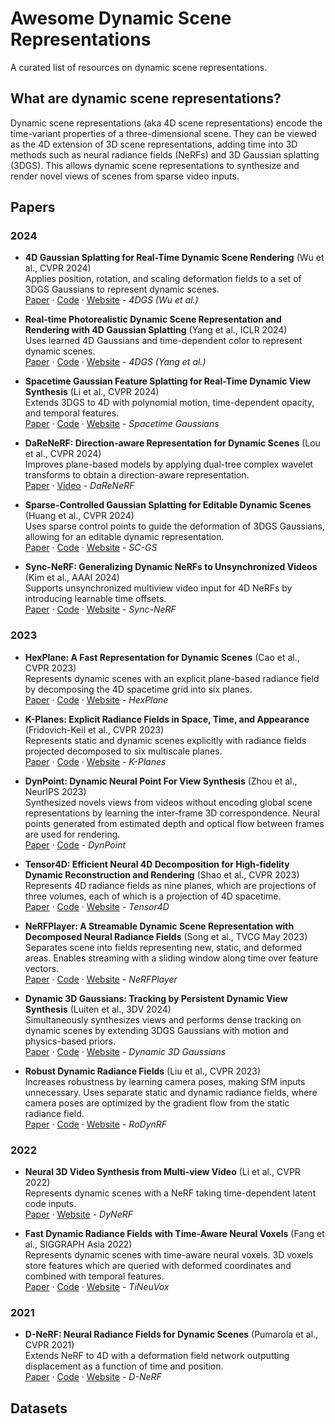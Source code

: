 # Awesome Dynamic Scene Representations

A curated list of resources on dynamic scene representations.

## What are dynamic scene representations?

Dynamic scene representations (aka 4D scene representations) encode the time-variant properties of a three-dimensional scene.
They can be viewed as the 4D extension of 3D scene representations, adding time into 3D methods such as neural radiance fields (NeRFs) and 3D Gaussian splatting (3DGS).
This allows dynamic scene representations to synthesize and render novel views of scenes from sparse video inputs.

## Papers

### 2024

- **4D Gaussian Splatting for Real-Time Dynamic Scene Rendering** (Wu et al., CVPR 2024) \
  Applies position, rotation, and scaling deformation fields to a set of 3DGS Gaussians to represent dynamic scenes. \
  [Paper](https://arxiv.org/pdf/2310.08528v2.pdf) · [Code](https://github.com/hustvl/4DGaussians) · [Website](https://guanjunwu.github.io/4dgs/) - _4DGS (Wu et al.)_

- **Real-time Photorealistic Dynamic Scene Representation and Rendering with 4D Gaussian Splatting** (Yang et al., ICLR 2024) \
  Uses learned 4D Gaussians and time-dependent color to represent dynamic scenes. \
  [Paper](https://arxiv.org/pdf/2310.10642.pdf) · [Code](https://github.com/fudan-zvg/4d-gaussian-splatting) · [Website](https://fudan-zvg.github.io/4d-gaussian-splatting/) - _4DGS (Yang et al.)_

- **Spacetime Gaussian Feature Splatting for Real-Time Dynamic View Synthesis** (Li et al., CVPR 2024) \
  Extends 3DGS to 4D with polynomial motion, time-dependent opacity, and temporal features. \
  [Paper](https://arxiv.org/pdf/2312.16812.pdf) · [Code](https://github.com/oppo-us-research/SpacetimeGaussians) · [Website](https://oppo-us-research.github.io/SpacetimeGaussians-website/) - _Spacetime Gaussians_

- **DaReNeRF: Direction-aware Representation for Dynamic Scenes** (Lou et al., CVPR 2024) \
  Improves plane-based models by applying dual-tree complex wavelet transforms to obtain a direction-aware representation. \
  [Paper](https://arxiv.org/pdf/2403.02265.pdf) · [Video](https://www.youtube.com/watch?v=hYQsl6Rbxn4) - _DaReNeRF_

- **Sparse-Controlled Gaussian Splatting for Editable Dynamic Scenes** (Huang et al., CVPR 2024) \
  Uses sparse control points to guide the deformation of 3DGS Gaussians, allowing for an editable dynamic representation. \
  [Paper](https://arxiv.org/pdf/2312.14937.pdf) · [Code](https://github.com/yihua7/SC-GS) · [Website](https://yihua7.github.io/SC-GS-web/) - _SC-GS_

- **Sync-NeRF: Generalizing Dynamic NeRFs
  to Unsynchronized Videos** (Kim et al., AAAI 2024) \
  Supports unsynchronized multiview video input for 4D NeRFs by introducing learnable time offsets. \
  [Paper](https://arxiv.org/pdf/2310.13356.pdf) · [Code](https://github.com/seoha-kim/Sync-NeRF) · [Website](https://seoha-kim.github.io/sync-nerf/) - _Sync-NeRF_

### 2023

- **HexPlane: A Fast Representation for Dynamic Scenes** (Cao et al., CVPR 2023) \
  Represents dynamic scenes with an explicit plane-based radiance field by decomposing the 4D spacetime grid into six planes. \
  [Paper](https://arxiv.org/pdf/2301.09632.pdf) · [Code](https://github.com/Caoang327/HexPlane) · [Website](https://caoang327.github.io/HexPlane/) - _HexPlane_

- **K-Planes: Explicit Radiance Fields in Space, Time, and Appearance** (Fridovich-Keil et al., CVPR 2023) \
  Represents static and dynamic scenes explicitly with radiance fields projected decomposed to six multiscale planes. \
  [Paper](https://arxiv.org/abs/2301.10241) · [Code](https://github.com/sarafridov/K-Plane) · [Website](https://sarafridov.github.io/K-Planes/) - _K-Planes_

- **DynPoint: Dynamic Neural Point For View Synthesis** (Zhou et al., NeurIPS 2023) \
  Synthesized novels views from videos without encoding global scene representations by learning the inter-frame 3D correspondence. Neural points generated from estimated depth and optical flow between frames are used for rendering. \
  [Paper](https://arxiv.org/pdf/2310.18999.pdf) · [Code](https://github.com/kaichen-z/dynpoint) - _DynPoint_

- **Tensor4D: Efficient Neural 4D Decomposition for High-fidelity Dynamic Reconstruction and Rendering** (Shao et al., CVPR 2023) \
  Represents 4D radiance fields as nine planes, which are projections of three volumes, each of which is a projection of 4D spacetime. \
  [Paper](https://arxiv.org/pdf/2211.11610.pdf) · [Code](https://github.com/DSaurus/Tensor4D) · [Website](https://liuyebin.com/tensor4d/tensor4d.html) - _Tensor4D_

- **NeRFPlayer: A Streamable Dynamic Scene Representation with Decomposed Neural Radiance Fields** (Song et al., TVCG May 2023) \
  Separates scene into fields representing new, static, and deformed areas.
  Enables streaming with a sliding window along time over feature vectors. \
  [Paper](https://arxiv.org/pdf/2210.15947.pdf) · [Code](https://github.com/lsongx/nerfplayer-nerfstudio) · [Website](https://lsongx.github.io/projects/nerfplayer.html) - _NeRFPlayer_

- **Dynamic 3D Gaussians:
  Tracking by Persistent Dynamic View Synthesis** (Luiten et al., 3DV 2024) \
  Simultaneously synthesizes views and performs dense tracking on dynamic scenes by extending 3DGS Gaussians with motion and physics-based priors. \
  [Paper](https://arxiv.org/pdf/2308.09713.pdf) · [Code](https://github.com/JonathonLuiten/Dynamic3DGaussians) · [Website](https://dynamic3dgaussians.github.io) - _Dynamic 3D Gaussians_

- **Robust Dynamic Radiance Fields** (Liu et al., CVPR 2023) \
  Increases robustness by learning camera poses, making SfM inputs unnecessary.
  Uses separate static and dynamic radiance fields, where camera poses are optimized by the gradient flow from the static radiance field. \
  [Paper](https://arxiv.org/pdf/2301.02239.pdf) · [Code](https://github.com/facebookresearch/robust-dynrf) · [Website](https://robust-dynrf.github.io) - _RoDynRF_

### 2022

- **Neural 3D Video Synthesis from Multi-view Video** (Li et al., CVPR 2022) \
  Represents dynamic scenes with a NeRF taking time-dependent latent code inputs. \
  [Paper](https://arxiv.org/pdf/2103.02597.pdf) · [Website](https://neural-3d-video.github.io) - _DyNeRF_

- **Fast Dynamic Radiance Fields with Time-Aware Neural Voxels** (Fang et al., SIGGRAPH Asia 2022) \
  Represents dynamic scenes with time-aware neural voxels. 3D voxels store features which are queried with deformed coordinates and combined with temporal features. \
  [Paper](https://arxiv.org/pdf/2205.15285.pdf) · [Code](https://github.com/hustvl/TiNeuVox) · [Website](https://jaminfong.cn/tineuvox/) - _TiNeuVox_

### 2021

- **D-NeRF: Neural Radiance Fields for Dynamic Scenes** (Pumarola et al., CVPR 2021) \
  Extends NeRF to 4D with a deformation field network outputting displacement as a function of time and position. \
  [Paper](https://arxiv.org/pdf/2011.13961.pdf) · [Code](https://github.com/albertpumarola/D-NeRF) · [Website](https://www.albertpumarola.com/research/D-NeRF/index.html) - _D-NeRF_

## Datasets
